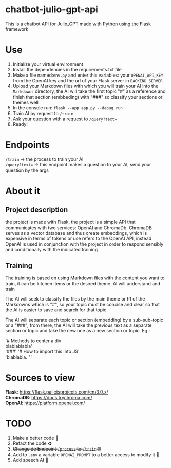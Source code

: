 # chatbot-julio-gpt-api
This is a chatbot API for Julio_GPT made with Python using the Flask framework

# Use

1. Initialize your virtual environment
2. Install the dependencies in the requirements.txt file
3. Make a file named:<code>env.py</code> and enter this variables: your <code>OPENAI_API_KEY</code> from the OpenAI key and the url of your Flask server in <code>BACKEND_SERVER</code>
4. Upload your Markdown files with which you will train your AI into the <code>Markdowns</code> directory, the AI will take the first topic "#" as a reference and finish that section (embbeding) with "###" so classify your sections or themes well
5. In the console run: <code>flask --app app.py --debug run</code>
6. Train AI by request to <code>/train</code>
7. Ask your question with a request to <code>/query?text=</code>
8. Ready!

# Endpoints

<code>/train</code> -> the process to train your AI <br>
<code>/query?text=</code> -> this endpoint makes a question to your AI, send your question by the args

# About it

## Project description
the project is made with Flask, the project is a simple API that communicates with two services: OpenAI and ChromaDb.
ChromaDB serves as a vector database and thus create embeddings, which is expensive in terms of tokens or use refers to the OpenAI API, instead OpenAI is used in conjunction with the project in order to respond sensibly and conditionally with the indicated training

## Training
The training is based on using Markdown files with the content you want to train, it can be kitchen items or the desired theme. AI will understand and train

The AI will seek to classify the files by the main theme or h1 of the Markdowns which is "#", so your topic must be concise and clear so that the AI is easier to save and search for that topic

The AI will separate each topic or section (embedding) by a sub-sub-topic or a "###", from there, the AI will take the previous text as a separate section or topic and take the new one as a new section or topic. Eg :

'# Methods to center a div <br>
blablablabla' <br>
'###'
'# How to import this into JS' <br>
'blablabla. "'

# Sources to view

<strong>Flask</strong>: <https://flask.palletsprojects.com/en/3.0.x/>  <br>
<strong>ChromaDB</strong>: <https://docs.trychroma.com/> <br>
<strong>OpenAI</strong>: <https://platform.openai.com/> <br>

# TODO
1. Make a better code :poop:
2. Refact the code ♻️
3. ~~Change de Endpoint <code>/process</code> to <code>/train</code> ⏰~~
4. Add to <code>.env</code> a variable <code>OPENAI_PROMPT</code> to a better access to modify it 🔨
5. Add speech AI 🤖

